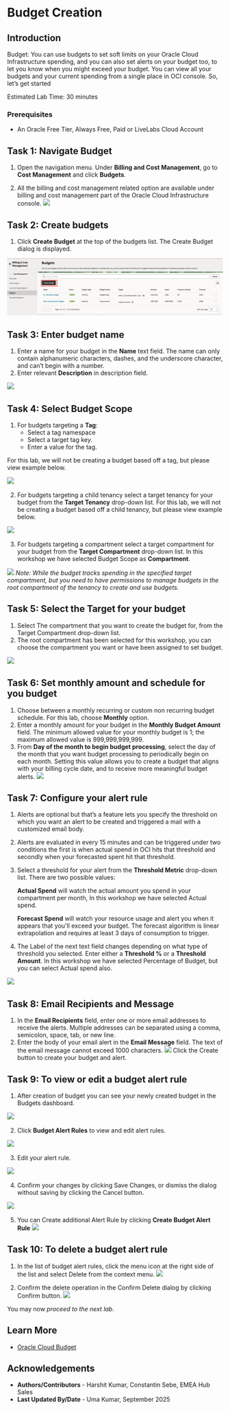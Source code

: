 # Budget Creation

## Introduction

Budget: You can use budgets to set soft limits on your Oracle Cloud Infrastructure spending, and you can also set alerts on your budget too, to let you know when you might exceed your budget. You can view all your budgets and your current spending from a single place in OCI console. So, let’s get started

Estimated Lab Time: 30 minutes

### Prerequisites

* An Oracle Free Tier, Always Free, Paid or LiveLabs Cloud Account

## Task 1: Navigate Budget
1. Open the navigation menu. Under **Billing and Cost Management**, go to **Cost  Management** and click **Budgets**.

2. All the billing and cost management related option are available under billing and cost management part of the Oracle Cloud Infrastructure console.
  ![](./images/budget_1.png " ")

## Task 2: Create budgets
1. Click **Create Budget** at the top of the budgets list. The Create Budget dialog is displayed.

  ![create a budget](./images/budget_2.png " ")

## Task 3: Enter budget name
1. Enter a name for your budget in the **Name** text field. The name can only contain alphanumeric characters, dashes, and the underscore character, and can’t begin with a number.
2. Enter relevant  **Description** in description field.

  ![](./images/budget_3.png " ")

## Task 4: Select Budget Scope
1. For budgets targeting a **Tag**:
    - Select a tag namespace
    - Select a target tag key.
    - Enter a value for the tag.
  
  For this lab, we will not be creating a budget based off a tag, but please view example below. 

  ![](./images/budget_tag.png " ")

2. For budgets targeting a child tenancy select a target tenancy for your budget from the **Target Tenancy** drop-down list. For this lab, we will not be creating a budget based off a child tenancy, but please view example below. 

  ![](./images/budget-tenancy.png " ")

3. For budgets targeting a compartment select a target compartment for your budget from the **Target Compartment** drop-down list. In this workshop we have selected Budget Scope as **Compartment**.

  ![](./images/budget_4.png " ")
  *Note: While the budget tracks spending in the specified target compartment, but you need to have permissions to manage budgets in the root compartment of the tenancy to create and use budgets.*

## Task 5: Select the Target for your budget
1. Select The compartment that you want to create the budget for, from the Target Compartment drop-down list. 
2. The root compartment has been selected for this workshop, you can choose the compartment you want or have been assigned to set budget.

 ![](./images/budget_4.png " ")

## Task 6: Set monthly amount and schedule for you budget
1. Choose between a monthly recurring or custom non recurring budget schedule. For this lab, choose **Monthly** option.
2. Enter a monthly amount for your budget in the **Monthly Budget Amount** field. The minimum allowed value for your monthly budget is   1; the maximum allowed value is 999,999,999,999.
3. From **Day of the month to begin budget processing**, select the day of the month that you want budget processing to periodically begin on each month. Setting this value allows you to create a budget that aligns with your billing cycle date, and to receive more meaningful budget alerts.
   ![](./images/budget_5.png " ")

## Task 7: Configure your alert rule
1. Alerts are optional but that’s a feature lets you specify the threshold on which you want an alert to be created and triggered a mail with a customized email body.

2. Alerts are evaluated in every 15 minutes and can be triggered under two conditions the first is when actual spend in OCI hits that threshold and secondly when your forecasted spent hit that threshold.

3. Select a threshold for your alert from the **Threshold Metric** drop-down list. There are two possible values:

   **Actual Spend** will watch the actual amount you spend in your compartment per month, In this workshop we have selected Actual spend.

   **Forecast Spend** will watch your resource usage and alert you when it appears that you'll exceed your budget. The forecast algorithm is linear extrapolation and requires at least 3 days of consumption to trigger.

4. The Label of the next text field changes depending on what type of threshold you selected. Enter either a **Threshold %** or a **Threshold Amount**. In this workshop we have selected Percentage of Budget, but you can select Actual spend also.

  ![](./images/budgetscreenshot2.png " ")

## Task 8: Email Recipients and Message
1. In the **Email Recipients** field, enter one or more email addresses to receive the alerts. Multiple addresses can be separated using a comma, semicolon, space, tab, or new line.
2. Enter the body of your email alert in the **Email Message** field. The text of the email message cannot exceed 1000 characters.
  ![](./images/budget-email.png " ")
Click the Create button to create your budget and alert.

## Task 9: To view or edit a budget alert rule
1. After creation of budget you can see your newly created budget in the Budgets dashboard.

  ![](./images/view_budget.png " ")

2. Click **Budget Alert Rules** to view and edit alert rules.

  ![](./images/budget-details.png " ")

3. Edit your alert rule.

  ![](./images/edit-alerts.png " ")

4. Confirm your changes by clicking Save Changes, or dismiss the dialog without saving by clicking the Cancel button.

  ![](./images/save-alert.png " ")

5. You can Create additional Alert Rule by clicking **Create Budget Alert Rule**
  ![](./images/budgetscreenshot5.png " ")

## Task 10: To delete a budget alert rule
1. In the list of budget alert rules, click the menu icon at the right side of the list and select Delete from the context menu.
  ![](./images/delete-budget.png " ")

2. Confirm the delete operation in the Confirm Delete dialog by clicking Confirm button.
  ![](./images/budgetscreenshot6.png " ")

You may now *proceed to the next lab*.

## Learn More

* [Oracle Cloud Budget](https://docs.cloud.oracle.com/en-us/iaas/Content/Billing/Concepts/budgetsoverview.htm)

## Acknowledgements
* **Authors/Contributors** - Harshit Kumar, Constantin Sebe, EMEA Hub Sales
* **Last Updated By/Date** - Uma Kumar, September 2025

